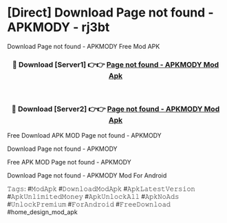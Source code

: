 # [Direct] Download Page not found - APKMODY - rj3bt
Download Page not found - APKMODY Free Mod APK

<div align="center">
<h3>🔴 Download [Server1] 👉👉 <a href="https://apk-comot.site?title=Page_not_found_-_APKMODY">Page not found - APKMODY Mod Apk</a></h3><br>

<h3>🔴 Download [Server2] 👉👉 <a href="https://apk-comot.site?title=Page_not_found_-_APKMODY">Page not found - APKMODY Mod Apk</a></h3>
</div>


Free Download APK MOD Page not found - APKMODY

Download Page not found - APKMODY 

Free APK MOD Page not found - APKMODY 

Download Page not found - APKMODY Mod For Android

𝚃𝚊𝚐𝚜: #𝙼𝚘𝚍𝙰𝚙𝚔 #𝙳𝚘𝚠𝚗𝚕𝚘𝚊𝚍𝙼𝚘𝚍𝙰𝚙𝚔 #𝙰𝚙𝚔𝙻𝚊𝚝𝚎𝚜𝚝𝚅𝚎𝚛𝚜𝚒𝚘𝚗 #𝙰𝚙𝚔𝚄𝚗𝚕𝚒𝚖𝚒𝚝𝚎𝚍𝙼𝚘𝚗𝚎𝚢 #𝙰𝚙𝚔𝚄𝚗𝚕𝚘𝚌𝚔𝙰𝚕𝚕 #𝙰𝚙𝚔𝙽𝚘𝙰𝚍𝚜 #𝚄𝚗𝚕𝚘𝚌𝚔𝙿𝚛𝚎𝚖𝚒𝚞𝚖 #𝙵𝚘𝚛𝙰𝚗𝚍𝚛𝚘𝚒𝚍 #𝙵𝚛𝚎𝚎𝙳𝚘𝚠𝚗𝚕𝚘𝚊𝚍 #home_design_mod_apk